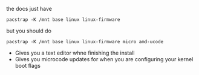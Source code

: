 the docs just have

`pacstrap -K /mnt base linux linux-firmware`

but you should do

`pacstrap -K /mnt base linux linux-firmware micro amd-ucode`

* Gives you a text editor whne finishing the install
* Gives you microcode updates for when you are configuring your kernel boot flags

